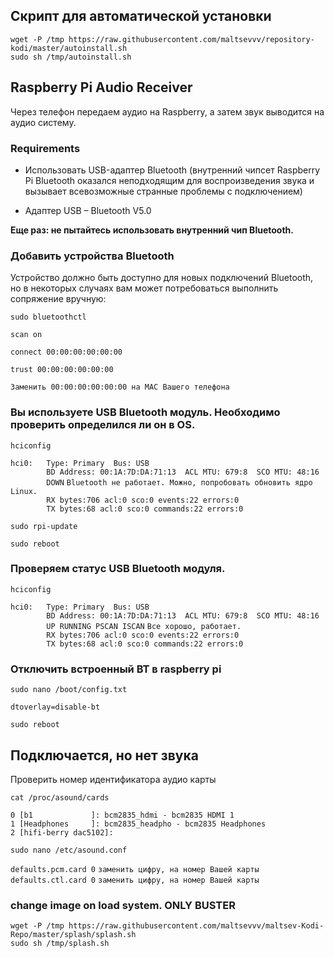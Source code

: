 ## Скрипт для автоматической установки  

    wget -P /tmp https://raw.githubusercontent.com/maltsevvv/repository-kodi/master/autoinstall.sh
    sudo sh /tmp/autoinstall.sh


## Raspberry Pi Audio Receiver

Через телефон передаем аудио на Raspberry, а затем звук выводится на аудио систему.

### Requirements

- Использовать USB-адаптер Bluetooth (внутренний чипсет Raspberry Pi Bluetooth оказался неподходящим для воспроизведения звука и вызывает всевозможные странные проблемы с подключением)

- Адаптер USB – Bluetooth V5.0

**Еще раз: не пытайтесь использовать внутренний чип Bluetooth.**

### Добавить устройства Bluetooth

Устройство должно быть доступно для новых подключений Bluetooth, но в некоторых случаях вам может потребоваться выполнить сопряжение вручную:

    sudo bluetoothctl
	
    scan on

    connect 00:00:00:00:00:00

    trust 00:00:00:00:00:00

 `Заменить 00:00:00:00:00:00 на MAC Вашего телефона`
### Вы используете USB Bluetooth модуль. Необходимо проверить определился ли он в OS.

    hciconfig

`hci0:   Type: Primary  Bus: USB`  
`        BD Address: 00:1A:7D:DA:71:13  ACL MTU: 679:8  SCO MTU: 48:16`  
`        DOWN` `Bluetooth не работает. Можно, попробовать обновить ядро Linux.`  
`        RX bytes:706 acl:0 sco:0 events:22 errors:0`  
`        TX bytes:68 acl:0 sco:0 commands:22 errors:0`  

    sudo rpi-update

    sudo reboot

### Проверяем статyс USB Bluetooth модуля.

    hciconfig

`hci0:   Type: Primary  Bus: USB`  
`        BD Address: 00:1A:7D:DA:71:13  ACL MTU: 679:8  SCO MTU: 48:16`  
`        UP RUNNING PSCAN ISCAN` `Все хорошо, работает.`  
`        RX bytes:706 acl:0 sco:0 events:22 errors:0`  
`        TX bytes:68 acl:0 sco:0 commands:22 errors:0`  

### Отключить встроенный BT в raspberry pi  

    sudo nano /boot/config.txt

`dtoverlay=disable-bt`

    sudo reboot


## Подключается, но нет звука

Проверить номер идентификатора аудио карты

    cat /proc/asound/cards

`0 [b1             ]: bcm2835_hdmi - bcm2835 HDMI 1`  
`1 [Headphones     ]: bcm2835_headpho - bcm2835 Headphones`  
`2 [hifi-berry dac5102]: `

    sudo nano /etc/asound.conf

`defaults.pcm.card 0` `заменить цифру, на номер Вашей карты`  
`defaults.ctl.card 0` `заменить цифру, на номер Вашей карты`  

### change image on load system. ONLY BUSTER


    wget -P /tmp https://raw.githubusercontent.com/maltsevvv/maltsev-Kodi-Repo/master/splash/splash.sh
    sudo sh /tmp/splash.sh
